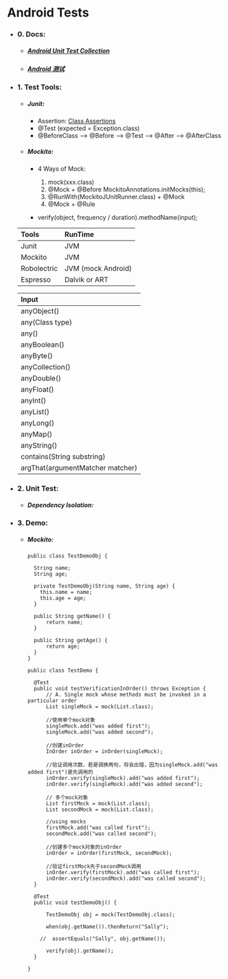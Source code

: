 # Android Tests

- ### 0. Docs:

  + ##### [Android Unit Test Collection](https://blog.csdn.net/column/details/18260.html)
  + ##### [Android 测试](https://blog.csdn.net/lmj623565791/article/details/79623159)

- ### 1. Test Tools:

  + ##### Junit:
    + Assertion: [Class Assertions](https://junit.org/junit5/docs/current/api/org/junit/jupiter/api/Assertions.html)
    + @Test (expected = Exception.class)
    + @BeforeClass –> @Before –> @Test –> @After –> @AfterClass
    
  + ##### Mockito:
    + 4 Ways of Mock:
      1. mock(xxx.class)
      2. @Mock + @Before MockitoAnnotations.initMocks(this);
      3. @RunWith(MockitoJUnitRunner.class) + @Mock
      4. @Mock \+ @Rule

    + verify(object, frequency / duration).methodName(input);


  | Tools       | RunTime            |
  |:------------|:-------------------|
  | Junit       | JVM                |
  | Mockito     | JVM                |
  | Robolectric | JVM (mock Android) |
  | Espresso    | Dalvik or ART      |

  | Input                                |
  |:-------------------------------------|
  | anyObject()                          |
  | any(Class<T> type)                   |
  | any()                                |
  | anyBoolean()                         |
  | anyByte()                            |
  | anyCollection()                      |
  | anyDouble()                          |
  | anyFloat()                           |
  | anyInt()                             |
  | anyList()                            |
  | anyLong()                            |
  | anyMap()                             |
  | anyString()                          |
  | contains(String substring)           |
  | argThat(argumentMatcher <T> matcher) |


- ### 2. Unit Test:

  + ##### Dependency Isolation:

- ### 3. Demo:

  + ##### Mockito:

    ```
    public class TestDemoObj {

      String name;
      String age;

      private TestDemoObj(String name, String age) {
        this.name = name;
        this.age = age;
      }

      public String getName() {
          return name;
      }

      public String getAge() {
          return age;
      }
    }
    ```
    
    ```
    public class TestDemo {

      @Test
      public void testVerificationInOrder() throws Exception {
          // A. Single mock whose methods must be invoked in a particular order
          List singleMock = mock(List.class);

          //使用单个mock对象
          singleMock.add("was added first");
          singleMock.add("was added second");

          //创建inOrder
          InOrder inOrder = inOrder(singleMock);

          //验证调用次数，若是调换两句，将会出错，因为singleMock.add("was added first")是先调用的
          inOrder.verify(singleMock).add("was added first");
          inOrder.verify(singleMock).add("was added second");

          // 多个mock对象
          List firstMock = mock(List.class);
          List secondMock = mock(List.class);

          //using mocks
          firstMock.add("was called first");
          secondMock.add("was called second");

          //创建多个mock对象的inOrder
          inOrder = inOrder(firstMock, secondMock);

          //验证firstMock先于secondMock调用
          inOrder.verify(firstMock).add("was called first");
          inOrder.verify(secondMock).add("was called second");
      }

      @Test
      public void testDemoObj() {

          TestDemoObj obj = mock(TestDemoObj.class);

          when(obj.getName()).thenReturn("Sally");
          
        //  assertEquals("Sally", obj.getName());

          verify(obj).getName();
      }

    }
    ```
